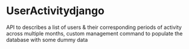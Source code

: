 # UserActivitydjango
API to describes a list of users &amp; their corresponding periods of activity across multiple months, custom management command to populate the database with some dummy data
